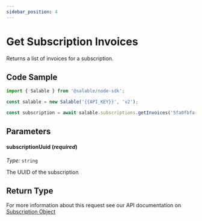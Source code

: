 ```yaml
---
sidebar_position: 4
---
```


# Get Subscription Invoices

Returns a list of invoices for a subscription.

## Code Sample

```typescript
import { Salable } from '@salable/node-sdk';

const salable = new Salable('{{API_KEY}}', 'v2');

const subscription = await salable.subscriptions.getInvoices('5fa0fbfa-5fbf-4fee-b286-ed1cb25379f9');
```

## Parameters

#### subscriptionUuid (_required_)

_Type:_ `string`

The UUID of the subscription

## Return Type

For more information about this request see our API documentation on [Subscription Object](https://docs.salable.app/api/v2#tag/Subscriptions/operation/getSubscriptionInvoices)
